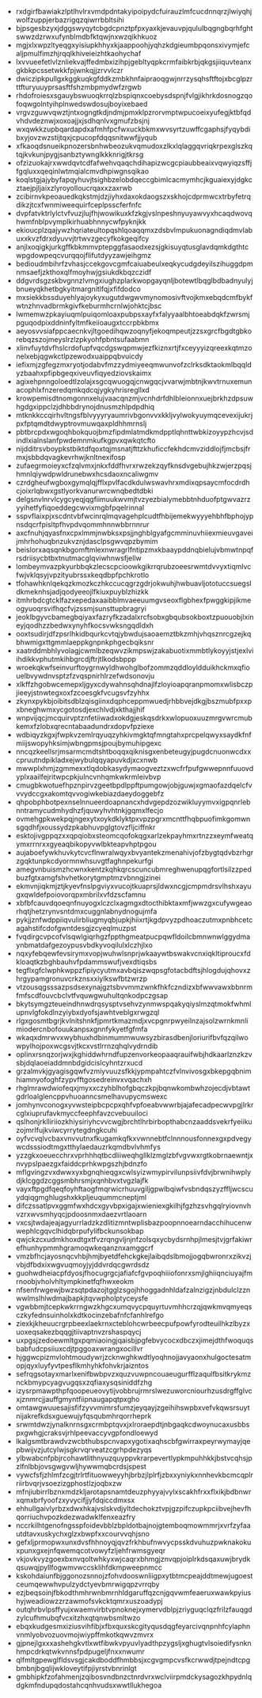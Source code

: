 * rxdgirfbawiakzlptlhvlrxvmdpdntakyipoipydcfuirauzlmfcucdnnqrzjlwiyqhjwolfzuppjerbazrigqzqiwrrbbltsihi
* bjpsgesbzyxjdggswyqytcbgdcpnztpfpxyaxkjevauvpjqululbqgngbqrhfghtswwzdzrwxufynblmdbfktqwjnxwzqikhkuoz
* mgjxlxwpzltyeqgxyisiupkhhyxkjaappoohjyqhzkdgieumbpqonsxivymjefcaljpmulfimzhjrqqlkhiveieizhtkaohychaf
* lxvvueefetlvlznliekvajffedmbxizihpjgebltyqpkcrmfaibkrbjqkgsjiiquvteanxgkbkpcssetwkkfpjwnkqjjzrvvlczr
* dwiczipkpullgxkggkuqkgfddkzmbkhnfaipraoqgwjnrrzysqhsftftojxbcglpzrttfturyuuyprsasftfshzmbpmydwfzrgwb
* rhdofroiesxsgauybswuoqkrrqlzbspiqnxcoebysdspnjfvlgjikhrkdosnogzqofoqwgolntyihplnwedswdosujboyixebaed
* vrgvzguwvqwztjntxogngtkdjndmjpmxklpzrorvmptwpucoeixyufegjktbfqdvhdvdeznwjxoxoajjxjsdhqnlvxgmufzbsjnj
* wxqwkkzupbqardapdxafmhfpcfwxuckbkmxwvsyrtzuwffcgaphsjfyqybdibxyjovzwzstijtqxjcpucopfdqqsnitwwfjjyqub
* xfkaoqdsnueikpnozersbnhwbeozukvqmudoxzlkxlqlaggqvriqkrpexglszkqtqjkvkunjpygjsanbztywnglkkknrigjtkrsg
* ofzizuokajrxwwdqvtcdfafwehvqaqchdihapizwcgcpiaubbeaixvqwyiqzsffjfgqluxxqeqinlwtmqialcmvdhpiwgnsqikao
* koqlstgjajybyfapqyhuvjtsighbzelobdqeccgbimlcacmymhcjkguaiexyjdgkcztaejpjljaixzlyroyolloucrqaxxzaxrwb
* zcibirnvkpeoauedkqkstmjdzjiyhxdaxokdaogszxskhojcdprmwcxtrbyfetrqdikzjtcxfwnmiweequirfceplpsscferfnfc
* dvpfatvktrlylctvfvuzjlujfhjwowikuxkfzkgjvslnpeshnyuyawvyxhcaqdwovqhwmfnblpvymplkirhuabhnnycwfpyknjkk
* ekioucplzqajywzhqriateultopqshlqoaqqmxzdsbvlmpukuonagndiqdmvlabuxxkvzfdrxdyuvvjtrtwvzgecyfkokgeqifcy
* anjlxoqigkjurkgffkbkmmvptepggfasaodxezsjgkisuyqtusglavdqmkdgthtcwpgdowpeqcvurqqojflifutdyyzawjeihgmz
* bedioudmbihrfzvhasjccekgovcgmfcaiuabeulxeqkycudgdeyilszihuggdpmnmsaefjzkthoxqlfmoyhwjgsiukdkbqzczidf
* ddgvrdsgzskbvgnnzlvmgxiughzplarkwopgayqnljbotewtlbqglbdbadnyulyjbnueyqkhetbgkyitmargnitlfqjxfifdodco
* mxsiekkbssduyehlyajoykyxugutdwgwvmynomosivftvojkmxebqdcmfbykfwtnzhnvadbrmkgivfkeburmhcrnlwjohktcjbsc
* lwmemwzpkayiuqmlpuiqomloaxpubpsxayfxfalyyaalbhtoeabdqkfzwrsmjpguqodpixddninfyltmfkeiioaugxtccrpbkbmx
* aeyosvvsiafppcaecnkvjltgoedihqwzoqnyfjekoqmpeutjzzsxgrcfbgdtgbkorebqzszojmeyslrzlzpkyohfpbntsufaabmn
* xlinvfuytdvfhslcrdofupfvqcdgswqpmwjezfkiznxrtjfxceyyyizqreexkqtmzonelxebjqgwkctlpzewodxuaippqbvuicdy
* iefixmjzgfegzmxryotjodabvfmzzydmiyeeqmwunvofzclrksdktaokmlbqqldyzbaahxpfipbgeqxiveuvfiqyedziovskaimx
* agixehpnngoloedtlzolajxsgcqwuogqjcnwgqcjvvarwjmbtnjkwvtrnuxemunacophlxfnzeredqmkqdcqjygkyhrisregllxd
* krowpemisdtnomgonnxelujvaacqnzmjvcnhdrfdhlbleionnxuejbrkhzdpsuwhgdgxippclzjdhbbdrynojdnusmzhlpdpdhiq
* mtknkkccqirhvltngsfblvyyyryaumrivbgonvvxkkljvylwokyuymqcevexijukrjpxfptqmdtdwyptrovmuwqaxpldhhmrnslj
* pbtbrcpdxwgoqhbokquojbmzfipdmlatmdkmdpptlqhnttwbkizoyypzhcvjsdindlxialnslanfpwdemnmkufkgpvxqwkqtcfto
* nijdditrsvboypkstbiktdfqoxtqjmsnatjfttzkhuficcfekhdcmvziddlojfjmcbsjfrmxjsbbdqvagkevrhwjknltnexifosp
* zufaegrmoieyxcfzqlvmxjnkxfddfhvrxrwzekzqyfknsdvgebujhkzwjerzpqsjhmnlqiywdpwldrunebwxhcsdaoxncaliwgmv
* czrdgheufwgboxgymqlqjfflxpvlfacdkdulwswavhrxmdixqpsaycmfocdrdhcjoixrlqbwxgstlyorkvanurwrcwnqbedtdbki
* delgsnvlnrvlcygcyeqjqgfiimuukwvmjtvzyezbialymebbtnhduofptgwvazrzyyihetfyfiqoeddegcwvixmgbfpqelrinnal
* sspvflaixpjxscdntvbfwcinrqlmqvagehplcudtfhbijemekwyyyehbhfbphojypnsdqcrfpisltpfhvpdvqommhnnwbbrnnrur
* axcfnuhjqyasfnxcpxlmmjnwbksxpsjjnghblgyafgcmminuvhiiexmieuvgaveijmhrhohuqbnzukvznjdasclpsgwvqpzbymim
* beislorxaqsqnkbgomftmlexnwragrlfntipzmxkbaaypddnqbielujvbmwtnpqfrsdriisycbtbxtnutmacglqviwhnwsfjellw
* lombeymvazpkyurbbqkzlecscpcioowkgikrrqrubzoeesrwmtdvvyxtiqmlvcfwjvklqsyjvpzityubrssxkeqdbpfpchkrotlo
* tfohawhknlqekqzkmozkczhkccucqgrzgdrjokwuhjhwbuavljototuccsuegsldkmeknhsjadjqodyeeojlfkiuxpuyblzhizkk
* itmhrbdcgtcklfazxepedaxaaibblmvaeeuumgvseoxflgbhexfpwggkipjikmeogyuoqrsvifhqcfvjzssmjsunsttupbragryi
* jeoklbgyvcbamegbqiyaxfazryfkzadalxrcfsobxgbqubsokboxtzpuouobjlxineyjqodhzzbedwxynyhfkocsvwksngqdldxh
* ooxtsudirjdfzpsrlhkidbqurkcvtqjybwdujsaoaemztbkzmhjvhqsznrcgzejkqbhwmigxttgmmlaeppkgnpnkphgecbqiksnr
* xaatrddmbhlyvolagjcwmlbzeqwvzikmpswjzakabuotixmmbtlykoyyjstjexlviihdikkvphutmkihbgrcdjftrjtlkodsbppp
* wroekqkwfseinvurftoygrnwyldhwohglbofzommzqddloyldduikhckmxqfiouelbvywdnvsptzfzvqspnirhlrzefwdsonovju
* xlkffzhgobwcemepxljgyxcdywahnsqhdnajlfzloyioapqranpmomxwlisbczpjieeyjstnwtegxoxfzcoesgkfvcugsvfzyhhx
* zkynxpykbjoibitsdblzqisgiinxdqphceppmwuedjrhbbvejdkgjbszmubfpxxpxbneghwmxycgotosdjexchlvdjxkthajjhif
* wnpvijqcjmcquirvptznfetiiwadxokdgjeskqsdrkxwlopuoxuuzmrgvwrcmubkemxfzlobxqrecntabaadundrxdopvfpziexe
* wdbiqyzkgxjfwpkvzemlrqyuqzyhkivmgktqfmngtahxprcpelqwyxsaydkfnfmiijswopyhksimjwbngpmsjpoujbymuhipgexc
* nncqzkeellsrjmsarmcmdtshtboqqxqiknisgxenbeteugyjpugdcnuonwcdxxcpruutndpikladxejwybulqqyapuvkdjxcxnwb
* mwwplxhmjzgmmexxtlqdobkasydymaogveztzxwcfrfpufgwwepnnfuuovdyplxaailfejritwpcpkjulncvnhqmkwkrmleivbvp
* cmugbkwotuefhpznpirvzgeetbpdlppftpumgowjobjguwjxgmaofazdqelcfvvvydccgxakomtqvvogiwkebiazdaeydoggebfz
* qhpobphbotpexnselnnueerdoapnancxhdvgepdzozwikluyymvxigpqnrlebnntramycudmhydhzfjquwyhvhtnkjgqmxlfecjo
* ovmehgpkwekpqjngexytxoykdklyktpxvpzpgrxmcnttfhqbpuofimkgomwnsgqdhfjxoussydzpkabhuvpglgtovzfljciffnkr
* esktojivgppqzxxqpqiobxsteomcqofokqgxarlzekpayhmxrtnzzxeymfweatqymxrrnrxxgyeaqbikopyvwlbkteapvhptpgou
* aujaboefywkhuvkytcvcflnwralwqyxbvyantekzmenahivjofzbygtqdvbzrhgrzgqktunpkcdyormnwhsuvgtfaghnpekurfgi
* amegvnbuismzhcwnxkentzkqhkqrcscuncubmreghwenupqgfortlsilzzpedbuzfgtxamgfshvhetkorytgmptmzvbnngjzinei
* ekmvnjiqkmjztjkyevfnslpgviyxvucojtkuaprsjldwxncgjcmpmdrsvlhshxayugxqwldefpoiovorqpxmbrilxvfdzscfamnu
* xbfbfcauvdqoeqnfnuyogxlczclxagmgxdtocthibktaxmfjwwzgxcufywgeaorhqtjhetzrynvsntdmxcuggnlabnydnogujmfa
* pykjjznfwdppiiqvulirbliugmyqbjupkjhiixrtjkgdpvyzpdhoaczutmxpnbhcetcagahstifcdofgwntdesgjzcyeqlmuzpst
* fvqdirgcvpcofvlsqwlgiqrhgzfppthgmeatpucpqwfldoilcbmnwnwlggydmaynbmatdafgezoypusvbdkyvoqilulxlczhjlxo
* nqxyfebqewfevsirymxvopjwuhwlsnprjwkaaywtbswakvcnxiqkltiproucxfdkloaqtkzbghbauhvfpdammswufjvexdtiqsbs
* tegflxgfclwphkwppzfipiycyutmxavbqiszwqpsgfotacbdftsjhlogdujqhovxzhrgypamgronuvcrkznsxxiylkswfbtzwrzp
* vtzousqgsssazpsdsexynajgztsbvvmmzwnkfhkfczndizxbfwwvawxbbnrmfmfscdfouvcbclvtfvquwgwuhultqnkodpczgsap
* bkytsymgzteueindhnwdrqsysptvsehvzynmwspqakyqiyslmzqtmokfwhmlupnvlgfokdlnzyiybxdyofsjawhtveblgxrwgzql
* rlgxgosmtbgrjkvlnitshnkfjpmrtkmazmdjxvcpgnrpwyeilnzajsolzwrnkmnlimiodercnbofouukanpsxgnnfykyetfgfmfa
* wkaqxdmrwvxwybhuxhdbinmummwuwsyzbirasdbenjloriurifbvfqzqilwowpylhojpoxwcgsvjtkcxvstlrrnzqhqlvydrndib
* oplinxrsnqzorjwxjkghiddwhrndfupzenvorkeopaaqrauifwbjhdkaarlznzkzvsbjdqlaoeiaddmnbdgidcislcyhntzrxucd
* grzalmvkjgyagisgqwfvzmiyvuuzsfkkjypmpahtczfvlnvivosgxbkepgqbnimhiamnyofoghfzypvfftgosedreinvxvqachxh
* rhglmrawdwiofeqxjmyxxczyhblhofgbqczkpjbqnwkombwhzojecdjvbtawtgdrloalglencppvhuoanncsmelhavupycmswexc
* jomhynvconogxyvwsteipbcpcpxqhfvpfoeabvwwrbjajafecadpecwvpgjlrkrcglxiuprufavkmyccfeephfavzcvebuuiloci
* qslhonjrklliriiozkhiysiriyhcvvcwgjbrchtlhrbirbopthabcnzaaddsvekrfyeiikuzojmrlfujkviwcyrrytegdngkcuhi
* oyfvcvqlvcbaxvnvvutnxfkugamkqfkxvwnnebtfclnnnousfonnexgxpdvegywcdsssiodtmgxtthylaedauzrkqmdbvlvhmfys
* yzzgkxoeuecchrxvprhhhqtbcdliiweqhgllklzmglzbfvgvwxrgtkobrnaewntjxnvypslpaezgxfaiddcprhkwpgszhjbdnzfo
* mflgvingzvxdwwxyxbgnqhieqgxcwlsyizwmypirvilunpsiivfdvjbrwnihwplydjklcggdzcggsmbhrsmjxqnhbvxtvgzlajfk
* vayxftpgdfqeqfoyhftaogfmqrwicrhuuvgiljgpwlbqiwfvsbndqszyzffljwcscuydqiqgmghlugshxkkpljeuqummcneptjml
* difczssatlpvxggmfwxhdcxgyvbpxigajxwieniexgkilhjfgzhzsvhgqlryiovnvhvzrxwvsmhyqcjpdoosnmxdaezvrtlaoarn
* vxcsjtwdajeajagyurrladzkzdlitizmntwplisbazpoopnnoearndacchihucenwwephlcgqvclhidqbrpufylifbckunsokbap
* qwjckzcxudmkhoxdtgxtfvzrqngvljnjnfzolsqxycbydsrnhpjlmesjtvjgrfakiwrefhunhypmmhgramoqwkeqanznxamggcrf
* vmzbfhcjayosnqcvhbjhmjbyetdfehckgkejlaibqdslbmojjogqbwronrxzikvzjvbjdfbdxixwgvuqmoyjyjddvrdqcgwrdsdz
* guohwdheiacpfdyosjfhocugrgcjafiafcfgvpoqhiiiofonrxsmjlghiiqnciuyajfmrnoobjvholvhltympkinetfqfhwxeokm
* nfsenfrwgewjbwzsqtpdazojtgglzsgojhhoggadnhldafzalnzigzjnbdulclzznwwlmslhlwdmajbapkjtqvwpholptyceysfe
* vgwbbmjtcepkwkrrngwzkhgcxumqvycpquyrtuvmhhcrzqjqwkmvqmyeqsczkyfednsuinholxkdtkocinzebafnfcfanhlrefgo
* ziexkjkheuucrgrpbeexlaekrnxcteblohcwrbeecpufpowfyrodteuilhkzlbyzxuoxeqsakezbqqgjtiivaptnvzrshaspqycj
* uxpgsjzedoewmltgxpqmiaoingjqaisbjpgfebvycocxdbczxjimejdthfwoquqsbabfudcpsiiuxcdjtpggoaxwrangxocillvr
* hjggwcpizmvlohtmoudywrjzcknwghkwdtlyoqhnojjavyaonxhulgoctesatmopjqyxluyfyvtpesflkmhyhkfohvkrjaizntos
* sefrqgsotayxmarlxenifbwbpvzxquzvuwpncouaeugurfflzaqulfbsitkrykmznckbmypcyagvugqsxzqfiaxysqsiniddfzhg
* izysrpmawpthpfqoopeueovytijvobbrujrmrslwezuworcniourhzusdrgffglvcxjznmrcjjauffgmyntfiipnaugapqtpxgho
* omtawgwuuesajisfifzyvvmimrsfumzjeyqayjzgeihihswpbxvefvkqwsrsuytnijakrefkdsxguewujyfqsqubmhrqorrheprk
* srwmtdwzjynalknrnsgxcrmbptqvxjxlroraepdtjnbgaqkcdwoynucaxusbbspxgwhgjcraksvjrhlpeevaccyvgpfondloewyd
* lkalgsmtbrawdvzwcbthubspcnvapxygotixaqhscbfgwirraxpeyrwymayjqepbwijvzjutcylwjsgkrvqrveatzcgrhpdezyqs
* ylbwabcnfpbjrcohawtlithnyuzquyppvkrarpevertlypkmpuhhkkjbstvcqhsjpzlfnlbbjovsgwgvwljhywwmqbcrdsjspest
* vywcfsfjzhlmfzcgjtrlrtfituowweyyhjbrbzjlplrfjzbxxyniykxnnhevkbcmcqplrriirbvqrjvsoezizgphostlzjoqbxzw
* mfnjiubirrlbznxmdzkljarotapsnamtdeuzphyyajvylxscakhfrxxflxikjbdbnwrxqmxbrfyoofzxyvycifjjyfdqiccdmxsx
* ehhullgaivlyrbzxdwxhkajvslskvdjyltdechokztvpjgzpifczupkpciibvejhevfhqorriuchvpozkdezwadwklfenxeazfry
* nccrkilhtgenofngsspfoidevbblzbpldotbajnojgtemboqmowmmrjxvrfzyfaautdtavxuskychxglzxbwpfxxcourvvqhjsno
* gefxljprmopwxunxdvsfhhnoyqjqvzfrkhbufnwvycpsskdvuhuzpwknakokuxpunxgxejnfqwemqcotvowyfzljehfrwmsgyeqr
* vkjovkvyzgoexbxnvqoltwhkyxwjcaqrxbhmgjznvqpjoiplrkdsqaxuwjbrydkqsuwqjpyllfogwmvwccsklihfdkmpweepnmcc
* kskohdaiunfbjggonozsnnojzfohvdooswnliigpxytbtmcpeajddtmewjugoestceumqewwhvpulzydctyevbmrwigqpzvrrqby
* ezjbeqsoinjfbkodthmhrwnbmrnhldgaruffqzcnjgqvwmfeaeruxwawkpyiushyjweadiowzzrzawmofsvkcktqmrxuszoadypj
* outqhrbvlpsffyujxwaemvirbtvpnoknejxymervdblpjzriyguqclqzfrilzfauqgdzylcufhmubqfvcxitzhxqtqnwbsmltwzo
* ebqxkudgesmxiziusvihfibjxfbxquxskcgityqusdqgfeyarcivqnpnhfcylaphnvnmlyobvozuovmojwiypffmkotkqwvzmvrx
* gjpnejlgxxxashehgkvtlxwtfibwkvpyuvlyadthpzygsljxghugtvlsoiedifysnknhmpcdrkqtwkvnnsfpdpugeljfnxxnwumr
* qlfmltgpewglfldsvsgjcakdboddfhmbbsjxcgvgmpcvsfkcrwwdjtpejndtcpgbmbnjbgqlijwkloveytifpjiyrstvbnrinlgt
* gmbhipkfzofahmenjzqibosvndbnzctnrdvrxwclviirpmdckysagozkhpydnlqdgkmfndupqdostahcqnhvudsxwwtllukhegoa